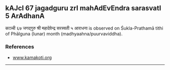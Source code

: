 ## kAJcI 67 jagadguru zrI mahAdEvEndra sarasvatI 5 ArAdhanA
काञ्ची ६७ जगद्गुरु श्री महादेवेन्द्र सरस्वती ५ आराधना is observed on Śukla-Prathamā tithi of Phālguna (lunar) month (madhyaahna/puurvaviddha).


### References
* www.kamakoti.org


---
